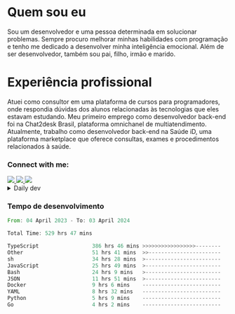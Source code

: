 # Quem sou eu
Sou um desenvolvedor e uma pessoa determinada em solucionar problemas. Sempre procuro melhorar minhas habilidades com programação e tenho me dedicado a desenvolver minha inteligência emocional. Além de ser desenvolvedor, também sou pai, filho, irmão e marido.

# Experiência profissional
Atuei como consultor em uma plataforma de cursos para programadores, onde respondia dúvidas dos alunos relacionadas às tecnologias que eles estavam estudando.
Meu primeiro emprego como desenvolvedor back-end foi na Chat2desk Brasil, plataforma omnichanel de multiatendimento.
Atualmente, trabalho como desenvolvedor back-end na Saúde iD, uma plataforma marketplace que oferece consultas, exames e procedimentos relacionados à saúde.

### Connect with me:
<a href="https://www.linkedin.com/in/theusmoreira" target="_blank" >
<img src="https://img.shields.io/badge/linkedin-%230077B5.svg?&style=for-the-badge&logo=linkedin&logoColor=white ">
</a>
<a href="https://www.instagram.com/matheus.s.moreira/" target="_blank">
<img src="https://img.shields.io/badge/instagram-%23E4405F.svg?&style=for-the-badge&logo=instagram&logoColor=white">
</a>
<a href="mailto:matheussm301@gmail.com"  target="_blank">
<img src="https://img.shields.io/badge/gmail-%23E4405F.svg?&style=for-the-badge&logo=gmail&logoColor=white">
</a>


<details>
  <summary>Daily dev </summary>
<p>
  <a href="https://app.daily.dev/matheussantos"><img src="https://github.com/matheus-santos-moreira/matheus-santos-moreira/blob/master/devcard.svg" width="200" alt="Matheus Santos's Dev Card"/></a>
 </p>
</details>

<h3>Tempo de desenvolvimento</h3>

<!--START_SECTION:waka-->

```rust
From: 04 April 2023 - To: 03 April 2024

Total Time: 529 hrs 47 mins

TypeScript                 386 hrs 46 mins >>>>>>>>>>>>>>>>>--------   66.51 %
Other                      51 hrs 41 mins  >>-----------------------   08.89 %
sh                         34 hrs 28 mins  >------------------------   05.93 %
JavaScript                 25 hrs 49 mins  >------------------------   04.44 %
Bash                       24 hrs 9 mins   >------------------------   04.16 %
JSON                       11 hrs 51 mins  >------------------------   02.04 %
Docker                     9 hrs 6 mins    -------------------------   01.57 %
YAML                       8 hrs 32 mins   -------------------------   01.47 %
Python                     5 hrs 9 mins    -------------------------   00.89 %
Go                         4 hrs 2 mins    -------------------------   00.69 %
```

<!--END_SECTION:waka-->
